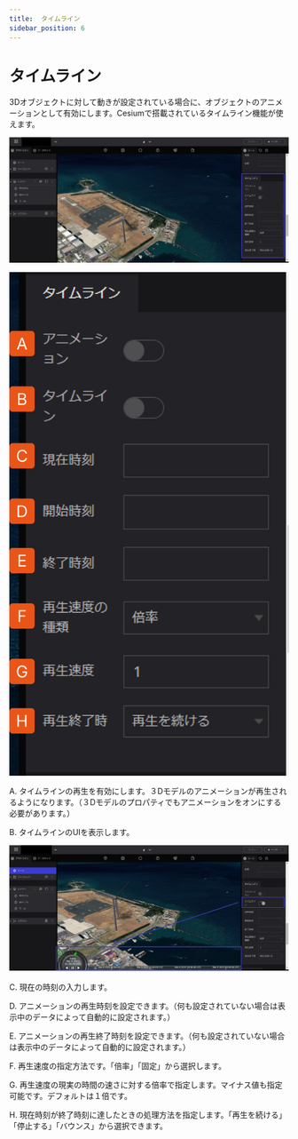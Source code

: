 ```yaml
---
title:  タイムライン
sidebar_position: 6
---
```


# タイムライン

3Dオブジェクトに対して動きが設定されている場合に、オブジェクトのアニメーションとして有効にします。Cesiumで搭載されているタイムライン機能が使えます。

![Group 91.png](./img/Group_91.png)

![Group 92.png](./img/Group_92.png)

A. タイムラインの再生を有効にします。３Dモデルのアニメーションが再生されるようになります。（３Dモデルのプロパティでもアニメーションをオンにする必要があります。）

B. タイムラインのUIを表示します。

![Group 93.png](./img/Group_93.png)

C. 現在の時刻の入力します。

D. アニメーションの再生時刻を設定できます。（何も設定されていない場合は表示中のデータによって自動的に設定されます。）

E. アニメーションの再生終了時刻を設定できます。（何も設定されていない場合は表示中のデータによって自動的に設定されます。）

F. 再生速度の指定方法です。「倍率」「固定」から選択します。

G. 再生速度の現実の時間の速さに対する倍率で指定します。マイナス値も指定可能です。デフォルトは１倍です。

H. 現在時刻が終了時刻に達したときの処理方法を指定します。「再生を続ける」「停止する」「バウンス」から選択できます。